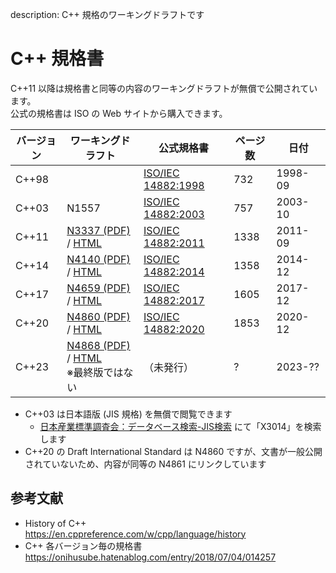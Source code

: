 description: C++ 規格のワーキングドラフトです

# C++ 規格書

C++11 以降は規格書と同等の内容のワーキングドラフトが無償で公開されています。  
公式の規格書は ISO の Web サイトから購入できます。

| バージョン | ワーキングドラフト                                                                                  | 公式規格書                                                         | ページ数 | 日付      |
|-------|--------------------------------------------------------------------------------------------|---------------------------------------------------------------|------|---------|
| C++98 |                                                                                            | [ISO/IEC 14882:1998](https://www.iso.org/standard/25845.html) | 732  | 1998-09 |
| C++03 | N1557                                                                                      | [ISO/IEC 14882:2003](https://www.iso.org/standard/38110.html) | 757  | 2003-10 |
| C++11 | [N3337 (PDF)](http://wg21.link/n3337) / [HTML](https://timsong-cpp.github.io/cppwp/n3337/) | [ISO/IEC 14882:2011](https://www.iso.org/standard/50372.html) | 1338 | 2011-09 |
| C++14 | [N4140 (PDF)](http://wg21.link/n4140) / [HTML](https://timsong-cpp.github.io/cppwp/n4140/) | [ISO/IEC 14882:2014](https://www.iso.org/standard/64029.html) | 1358 | 2014-12 |
| C++17 | [N4659 (PDF)](http://wg21.link/n4659) / [HTML](https://timsong-cpp.github.io/cppwp/n4659/) | [ISO/IEC 14882:2017](https://www.iso.org/standard/68564.html) | 1605 | 2017-12 |
| C++20 | [N4860 (PDF)](http://wg21.link/n4861) / [HTML](https://timsong-cpp.github.io/cppwp/n4861/) | [ISO/IEC 14882:2020](https://www.iso.org/standard/79358.html) | 1853 | 2020-12 |
| C++23 | [N4868 (PDF)](http://wg21.link/n4868) / [HTML](http://eel.is/c++draft/)<br>※最終版ではない | （未発行）                                                    | ?    | 2023-?? |

- C++03 は日本語版 (JIS 規格) を無償で閲覧できます
    - [日本産業標準調査会：データベース検索-JIS検索](https://www.jisc.go.jp/app/jis/general/GnrJISSearch.html) にて「X3014」を検索します
- C++20 の Draft International Standard は N4860 ですが、文書が一般公開されていないため、内容が同等の N4861 にリンクしています

## 参考文献

- History of C++  
    https://en.cppreference.com/w/cpp/language/history
- C++ 各バージョン毎の規格書  
    https://onihusube.hatenablog.com/entry/2018/07/04/014257
